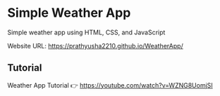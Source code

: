 # Simple Weather App 

Simple weather app using HTML, CSS, and JavaScript

Website URL: https://prathyusha2210.github.io/WeatherApp/

## Tutorial

Weather App Tutorial 👉 https://youtube.com/watch?v=WZNG8UomjSI

